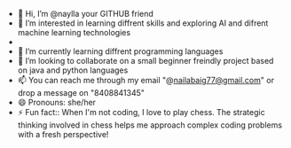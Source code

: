 - 👋 Hi, I’m @naylla your GITHUB friend
- 👀 I’m interested in learning diffrent skills and exploring AI and difrent machine learning technologies
-  
- 🌱 I’m currently learning diffrent programming languages
- 💞️ I’m looking to collaborate on a small beginner freindly project based on java and python languages
- 📫 You can reach me through my email "@nailabaig77@gmail.com" or drop a message on "8408841345"
- 😄 Pronouns: she/her
- ⚡ Fun fact:: When I'm not coding, I love to play chess.
   The strategic thinking involved in chess helps me approach complex coding problems with a fresh perspective!


<!---
naylla14/naylla14 is a ✨ special ✨ repository because its `README.md` (this file) appears on your GitHub profile.
You can click the Preview link to take a look at your changes.
--->
